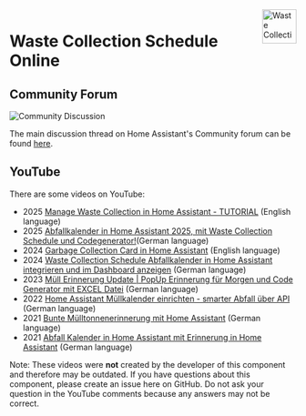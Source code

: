 <!--
Github Markdown reference: https://docs.github.com/en/get-started/writing-on-github/getting-started-with-writing-and-formatting-on-github
-->

<!-- place the logo top-right of the page-->
<img src="/images/icon.png" alt="Waste Collection Schedule logo" title="Waste Collection Schedule" align="right" height="60" />

<!-- The main page heading -->
# Waste Collection Schedule Online

<!--  The page content -->
## Community Forum

![Community Discussion](https://img.shields.io/badge/Home%20Assistant%20Community-Discussion-orange)

The main discussion thread on Home Assistant's Community forum can be found [here](https://community.home-assistant.io/t/waste-collection-schedule-framework/186492).

## YouTube

There are some videos on YouTube:

- 2025 [Manage Waste Collection in Home Assistant - TUTORIAL](https://youtu.be/V1xEv8wuHFE) (English language)
- 2025 [Abfallkalender in Home Assistant 2025, mit Waste Collection Schedule und Codegenerator!](https://youtu.be/o_V1CYLkwwc)(German language)
- 2024 [Garbage Collection Card in Home Assistant](https://youtu.be/qeTEl2f7Sjg) (English language)
- 2024 [Waste Collection Schedule Abfallkalender in Home Assistant integrieren und im Dashboard anzeigen](https://youtu.be/aGpVZ7grXDg) (German language)
- 2023 [Müll Erinnerung Update | PopUp Erinnerung für Morgen und Code Generator mit EXCEL Datei](https://youtu.be/y1peviuaJis) (German language)
- 2022 [Home Assistant Müllkalender einrichten - smarter Abfall über API](https://youtu.be/NKToToR5Mcg) (German language)
- 2021 [Bunte Mülltonnenerinnerung mit Home Assistant](https://youtu.be/MzQgARDvRww) (German language)
- 2021 [Abfall Kalender in Home Assistant mit Erinnerung in Home Assistant](https://youtu.be/aCKLKGYiA7w) (German language)

Note: These videos were **not** created by the developer of this component and therefore may be outdated. If you have questions about this component, please create an issue here on GitHub. Do not ask your question in the YouTube comments because any answers may not be correct.
